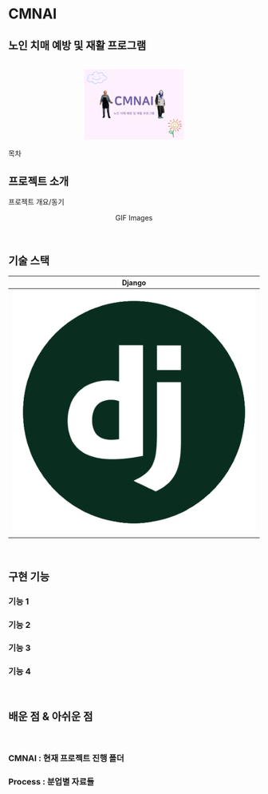 # CMNAI
## 노인 치매 예방 및 재활 프로그램

<p align="center">
  <br>
  <img src="./CMNAI/new/static/webcam/001.png" width="200">
  <br>
</p>

목차

## 프로젝트 소개

<p align="justify">
프로젝트 개요/동기
</p>

<p align="center">
GIF Images
</p>

<br>

## 기술 스택

| Django | 
|:------:|
| ![dj]  |

<br>

## 구현 기능

### 기능 1

### 기능 2

### 기능 3

### 기능 4

<br>

## 배운 점 & 아쉬운 점

<p align="justify">

</p>

<br>


<!-- Stack Icon Refernces -->

[dj]: /images/django.png

### CMNAI : 현재 프로젝트 진행 폴더
### Process : 분업별 자료들
